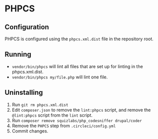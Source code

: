 PHPCS
=====

Configuration
-------------
PHPCS is configured using the `phpcs.xml.dist` file in the repository root.

Running
-------
* `vendor/bin/phpcs` will lint all files that are set up for linting in the phpcs.xml.dist.
* `vendor/bin/phpcs my/file.php` will lint one file.

Uninstalling
------------
1. Run `git rm phpcs.xml.dist`
2. Edit `composer.json` to remove the `lint:phpcs` script, and remove the `@lint:phpcs` script from the `lint` script.
3. Run `composer remove squizlabs/php_codesniffer drupal/coder`
4. Remove the `PHPCS` step from `.circleci/config.yml`
5. Commit changes.
